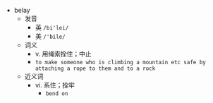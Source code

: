 - belay
  - 发音
    - 英 `/bi'lei/`
    - 美 `/'bile/`
  - 词义
    - v. 用绳索拴住；中止
    - `to make someone who is climbing a mountain etc safe by attaching a rope to them and to a rock`
  - 近义词
    - vi. 系住；拴牢
      - `bend on`
